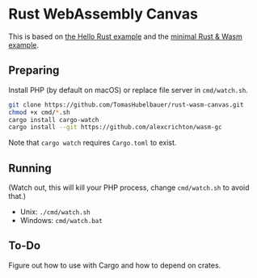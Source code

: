 # Rust WebAssembly Canvas

This is based on [the Hello Rust example](https://www.hellorust.com/demos/canvas/index.html)
and the [minimal Rust & Wasm example](https://www.hellorust.com/demos/add/index.html).

## Preparing

Install PHP (by default on macOS) or replace file server in `cmd/watch.sh`.

```sh
git clone https://github.com/TomasHubelbauer/rust-wasm-canvas.git
chmod +x cmd/*.sh
cargo install cargo-watch
cargo install --git https://github.com/alexcrichton/wasm-gc
```

Note that `cargo watch` requires `Cargo.toml` to exist.

## Running

(Watch out, this will kill your PHP process, change `cmd/watch.sh` to avoid that.)

- Unix: `./cmd/watch.sh`
- Windows: `cmd/watch.bat`

## To-Do

Figure out how to use with Cargo and how to depend on crates.
